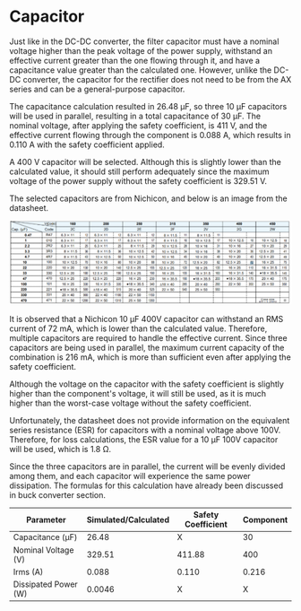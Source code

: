 # Capacitor 

Just like in the DC-DC converter, the filter capacitor must have a nominal voltage higher than the peak voltage of the power supply, withstand an effective current greater than the one flowing through it, and have a capacitance value greater than the calculated one. However, unlike the DC-DC converter, the capacitor for the rectifier does not need to be from the AX series and can be a general-purpose capacitor.

The capacitance calculation resulted in 26.48 µF, so three 10 µF capacitors will be used in parallel, resulting in a total capacitance of 30 µF. The nominal voltage, after applying the safety coefficient, is 411 V, and the effective current flowing through the component is 0.088 A, which results in 0.110 A with the safety coefficient applied.

A 400 V capacitor will be selected. Although this is slightly lower than the calculated value, it should still perform adequately since the maximum voltage of the power supply without the safety coefficient is 329.51 V.

The selected capacitors are from Nichicon, and below is an image from the datasheet.

<p align="center">
  <img src="/images/components/FilterCapacitor/FilterCapacitor.png" alt="Nichicon datasheet">
</p>

It is observed that a Nichicon 10 µF 400V capacitor can withstand an RMS current of 72 mA, which is lower than the calculated value. Therefore, multiple capacitors are required to handle the effective current. Since three capacitors are being used in parallel, the maximum current capacity of the combination is 216 mA, which is more than sufficient even after applying the safety coefficient.

Although the voltage on the capacitor with the safety coefficient is slightly higher than the component's voltage, it will still be used, as it is much higher than the worst-case voltage without the safety coefficient.

Unfortunately, the datasheet does not provide information on the equivalent series resistance (ESR) for capacitors with a nominal voltage above 100V. Therefore, for loss calculations, the ESR value for a 10 µF 100V capacitor will be used, which is 1.8 Ω.

Since the three capacitors are in parallel, the current will be evenly divided among them, and each capacitor will experience the same power dissipation. The formulas for this calculation have already been discussed in buck converter section.

<table align="center">
  <thead>
    <tr>
      <th><strong>Parameter</strong></th>
      <th><strong>Simulated/Calculated</strong></th>
      <th><strong>Safety Coefficient</strong></th>
      <th><strong>Component</strong></th>
    </tr>
  </thead>
  <tbody>
    <tr>
      <td>Capacitance (µF)</td>
      <td>26.48</td>
      <td>X</td>
      <td>30</td>
    </tr>
    <tr>
      <td>Nominal Voltage (V)</td>
      <td>329.51</td>
      <td>411.88</td>
      <td>400</td>
    </tr>
    <tr>
      <td>Irms (A)</td>
      <td>0.088</td>
      <td>0.110</td>
      <td>0.216</td>
    </tr>
    <tr>
      <td>Dissipated Power (W)</td>
      <td>0.0046</td>
      <td>X</td>
      <td>X</td>
    </tr>
  </tbody>
</table>
